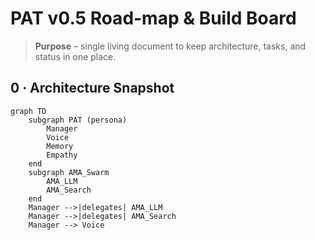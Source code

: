 # PAT v0.5 Road-map & Build Board

> **Purpose** – single living document to keep architecture, tasks, and status in one place.

## 0 · Architecture Snapshot  
```mermaid
graph TD
    subgraph PAT (persona)
        Manager
        Voice
        Memory
        Empathy
    end
    subgraph AMA_Swarm
        AMA_LLM
        AMA_Search
    end
    Manager -->|delegates| AMA_LLM
    Manager -->|delegates| AMA_Search
    Manager --> Voice
```